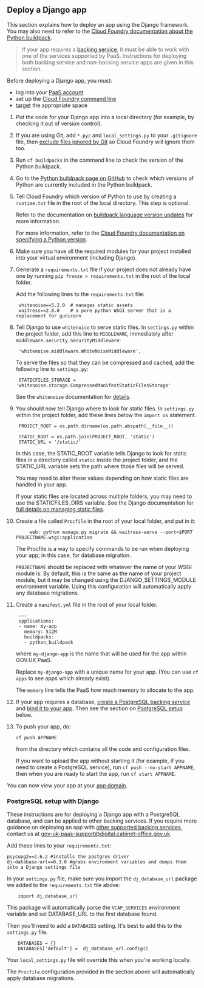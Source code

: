 ## Deploy a Django app

This section explains how to deploy an app using the Django framework. You may also need to refer to the [Cloud Foundry documentation about the Python buildpack](https://docs.cloudfoundry.org/buildpacks/python/index.html).

> If your app requires a [backing service](/deploying_services/#deploy-a-backing-or-routing-service), it must be able to work with one of the services supported by PaaS. Instructions for deploying both backing service and non-backing service apps are given in this section.

Before deploying a Django app, you must:

- log into your [PaaS account](get_started.html#get-an-account)
- set up the [Cloud Foundry command line](get_started.html#set-up-command-line)
- [target](deploying_apps.html#set-a-target) the appropriate space

1. Put the code for your Django app into a local directory (for example, by checking it out of version control).

1. If you are using Git, add `*.pyc` and `local_settings.py` to your `.gitignore` file, then
   [exclude files ignored by Git](/deploying_apps.html#excluding-files) so Cloud Foundry will ignore them too.

1. Run `cf buildpacks` in the command line to check the version of the Python buildpack.

1. Go to the [Python buildpack page on GitHub](https://github.com/cloudfoundry/python-buildpack/releases) to check which versions of Python are currently included in the Python buildpack.

1. Tell Cloud Foundry which version of Python to use by creating a `runtime.txt` file in the root of the local directory. This step is optional.

    Refer to the documentation on [buildpack language version updates](deploying_apps.html#buildpack-language-version-updates) for more information.

    For more information, refer to the [Cloud Foundry documentation on specifying a Python version](https://docs.cloudfoundry.org/buildpacks/python/index.html#runtime).

4. Make sure you have all the required modules for your project installed into your virtual environment (including Django).

1. Generate a `requirements.txt` file if your project does not already have one by running `pip freeze > requirements.txt` in the root of the local folder.

    Add the following lines to the `requirements.txt` file:

        whitenoise==5.2.0  # manages static assets
        waitress==2.0.0    # a pure python WSGI server that is a replacement for gunicorn

4. Tell Django to use `whitenoise` to serve static files. In `settings.py` within the project folder, add this line to `MIDDLEWARE`, immediately after `middleware.security.SecurityMiddleware`:

        'whitenoise.middleware.WhiteNoiseMiddleware',

    To serve the files so that they can be compressed and cached, add the following line to `settings.py`:

        STATICFILES_STORAGE = 'whitenoise.storage.CompressedManifestStaticFilesStorage'

    See the `whitenoise` documentation for [details](http://whitenoise.evans.io/en/stable/django.html).

1. You should now tell Django where to look for static files. In `settings.py` within the project folder, add these lines below the ``import os`` statement.

        PROJECT_ROOT = os.path.dirname(os.path.abspath(__file__))

        STATIC_ROOT = os.path.join(PROJECT_ROOT, 'static')
        STATIC_URL = '/static/'

    In this case, the STATIC_ROOT variable tells Django to look for static files in a directory called ``static`` inside the project folder, and the STATIC_URL variable sets the path where those files will be served.

    You may need to alter these values depending on how static files are handled in your app.

    If your static files are located across multiple folders, you may need to use the STATICFILES_DIRS variable. See the Django documentation for [full details on managing static files](https://docs.djangoproject.com/en/1.9/howto/static-files/).

1. Create a file called `Procfile` in the root of your local folder,
   and put in it:

            web: python manage.py migrate && waitress-serve --port=$PORT PROJECTNAME.wsgi:application

    The Procfile is a way to specify commands to be run when deploying your app; in this case, for database migration.

    `PROJECTNAME` should be replaced with whatever the name of your WSGI module is. By default, this is the same as the name of your project module, but it may be changed using the DJANGO_SETTINGS_MODULE environment variable. Using this configuration will automatically apply any database migrations.

1. Create a `manifest.yml` file in the root of your local folder.

        ---
        applications:
        - name: my-app
          memory: 512M
          buildpacks:
          - python_buildpack

    where `my-django-app` is the name that will be used for the app within GOV.UK PaaS.

    Replace ``my-django-app`` with a unique name for your app. (You can use ``cf apps`` to see apps which already exist).

    The `memory` line tells the PaaS how much memory to allocate to the app.

1. If your app requires a database, [create a PostgreSQL backing service](/deploying_services/postgresql/#set-up-a-postgresql-service) and [bind it to your app](/deploying_services/postgresql/#bind-a-postgresql-service-to-your-app). Then see the section on [PostgreSQL setup](/deploying_apps.html#postgresql-setup-with-django) below.

1. To push your app, do:

    ``cf push APPNAME``

    from the directory which contains all the code and configuration files.

    If you want to upload the app without starting it (for example, if you need to create a PostgreSQL service), run `cf push --no-start APPNAME`, then when you are ready to start the app, run `cf start APPNAME`.

You can now view your app at your [app domain](/orgs_spaces_users.html#regions).

### PostgreSQL setup with Django

These instructions are for deploying a Django app with a PostgreSQL database, and can be applied to other backing services. If you require more guidance on deploying an app with [other supported backing services](/deploying_services/#deploy-a-backing-or-routing-service), contact us at [gov-uk-paas-support@digital.cabinet-office.gov.uk](mailto:gov-uk-paas-support@digital.cabinet-office.gov.uk).

Add these lines to your ``requirements.txt``:

```
psycopg2==2.6.2 #installs the postgres driver
dj-database-url==0.3.0 #grabs environment variables and dumps them into a Django settings file
```

In your `settings.py` file, make sure you import the ``dj_database_url`` package we added to the `requirements.txt` file above:

        import dj_database_url

This package will automatically parse the ``VCAP_SERVICES`` environment variable and set DATABASE_URL to the first database found.

Then you'll need to add a `DATABASES` setting. It's best to add this to the `settings.py` file.

        DATABASES = {}
        DATABASES['default'] =  dj_database_url.config()

Your `local_settings.py` file will override this when you're working locally.

The `Procfile` configuration provided in the section above will automatically apply database migrations.
